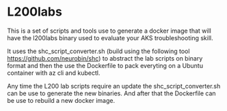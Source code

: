 # L200labs

This is a set of scripts and tools use to generate a docker image that will have the l200labs binary used to evaluate your AKS troubleshooting skill.

It uses the shc_script_converter.sh (build using the following tool https://github.com/neurobin/shc) to abstract the lab scripts on binary format and then the use the Dockerfile to pack everyting on a Ubuntu container with az cli and kubectl.

Any time the L200 lab scripts require an update the shc_script_converter.sh can be use to generate the new binaries.
And after that the Dockerfile can be use to rebuild a new docker image.

